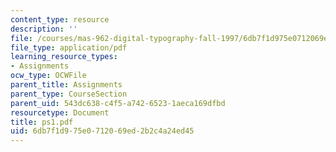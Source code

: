 ```yaml
---
content_type: resource
description: ''
file: /courses/mas-962-digital-typography-fall-1997/6db7f1d975e0712069ed2b2c4a24ed45_ps1.pdf
file_type: application/pdf
learning_resource_types:
- Assignments
ocw_type: OCWFile
parent_title: Assignments
parent_type: CourseSection
parent_uid: 543dc638-c4f5-a742-6523-1aeca169dfbd
resourcetype: Document
title: ps1.pdf
uid: 6db7f1d9-75e0-7120-69ed-2b2c4a24ed45
---
```

